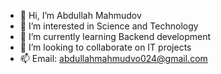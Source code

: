 - 👋 Hi, I’m Abdullah Mahmudov
- 👀 I’m interested in Science and Technology
- 🌱 I’m currently learning Backend development
- 💞️ I’m looking to collaborate on IT projects
- 📫 Email: abdullahmahmudvo024@gmail.com

<!---
AbdullahM024/AbdullahM024 is a ✨ special ✨ repository because its `README.md` (this file) appears on your GitHub profile.
You can click the Preview link to take a look at your changes.
--->
